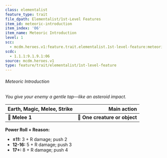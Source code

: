 ```yaml
---
class: elementalist
feature_type: trait
file_dpath: Elementalist/1st-Level Features
item_id: meteoric-introduction
item_index: '06'
item_name: Meteoric Introduction
level: 1
scc:
  - mcdm.heroes.v1:feature.trait.elementalist.1st-level-feature:meteoric-introduction
scdc:
  - 1.1.1:9.1.9.1:06
source: mcdm.heroes.v1
type: feature/trait/elementalist/1st-level-feature
---
```


###### Meteoric Introduction

*You give your enemy a gentle tap—like an asteroid impact.*

| **Earth, Magic, Melee, Strike** |               **Main action** |
| ------------------------------- | ----------------------------: |
| **📏 Melee 1**                  | **🎯 One creature or object** |

**Power Roll + Reason:**

- **≤11:** 3 + R damage; push 2
- **12-16:** 5 + R damage; push 3
- **17+:** 8 + R damage; push 4
